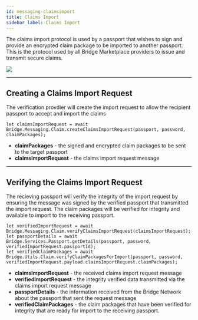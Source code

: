 ```yaml
---
id: messaging-claimsimport
title: Claims Import
sidebar_label: Claims Import
---
```

The claims import protocol is used by a passport that wishes to sign and provide an encrypted claim package to be imported to another passport.  This is the protocol used by all Bridge Marketplace providers to issue and transmit secure claims.

<img class='centered' src='/img/message-claimsimport.png'></img>

---

## Creating a Claims Import Request
The verification provdier will create the import request to allow the recipient passport to accept and import the claims
```
let claimsImportRequest = await Bridge.Messaging.Claim.createClaimsImportRequest(passport, password, claimPackages);
```
- **claimPackages** - the signed and encrypted claim packages to be sent to the target passport
- **claimsImportRequest** - the claims import request message

---

## Verifying the Claims Import Request
The recieving passport will verify the integrity of the import request by ensuring the message was signed by the verified passport that transmitted the import request.  The claim packages will be verified for integrity and available to import to the receiving passport.
```
let verifiedImportRequest = await Bridge.Messaging.Claim.verifyClaimsImportRequest(claimsImportRequest);
let passportDetails = await Bridge.Services.Passport.getDetails(passport, password, verifiedImportRequest.passportId);
let verifiedClaimPackages = await Bridge.Utils.Claim.verifyClaimPackagesForImport(passport, password, verifiedImportRequest.payload.claimsImportRequest.claimPackages);
```
- **claimsImportRequest** - the received claims import request message
- **verifiedImportRequest** - the integrity verified data transmitted via the claims import request message
- **passportDetails** - the information received from the Bridge Network about the passport that sent the request message
- **verifiedClaimPackages** - the claim packages that have been verified for integrity that are ready for import to the receiving passport.